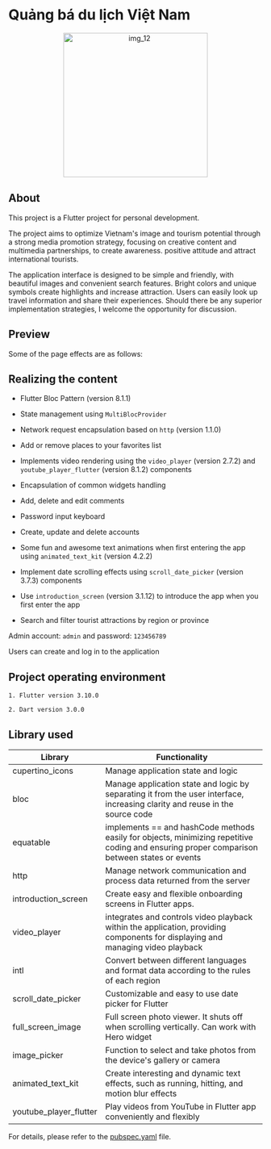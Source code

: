 # Quảng bá du lịch Việt Nam
<p align="center">
  <img width="286" alt="img_12" src="https://github.com/helloChiHai/QuangBaDuLichVietNam_Dart_Flutter/assets/143919460/8f801170-2245-4703-b32c-6fbe1ded4f5c">
</p>

## About

This project is a Flutter project for personal development.

The project aims to optimize Vietnam's image and tourism potential through a strong media promotion strategy, focusing on creative content and multimedia partnerships, to create awareness. positive attitude and attract international tourists.

The application interface is designed to be simple and friendly, with beautiful images and convenient search features. Bright colors and unique symbols create highlights and increase attraction. Users can easily look up travel information and share their experiences. Should there be any superior implementation strategies, I welcome the opportunity for discussion.

## Preview

Some of the page effects are as follows:

## Realizing the content

- Flutter Bloc Pattern (version 8.1.1)

- State management using `MultiBlocProvider`

- Network request encapsulation based on `http` (version 1.1.0)

- Add or remove places to your favorites list

- Implements video rendering using the `video_player` (version 2.7.2) and `youtube_player_flutter` (version 8.1.2) components

- Encapsulation of common widgets handling

- Add, delete and edit comments

- Password input keyboard

- Create, update and delete accounts

- Some fun and awesome text animations when first entering the app using `animated_text_kit` (version 4.2.2)

- Implement date scrolling effects using `scroll_date_picker` (version 3.7.3) components

- Use `introduction_screen` (version 3.1.12) to introduce the app when you first enter the app

- Search and filter tourist attractions by region or province

Admin account: `admin` and password: `123456789`

Users can create and log in to the application

## Project operating environment
```
1. Flutter version 3.10.0

2. Dart version 3.0.0
```

## Library used
| Library | Functionality |
|--------------|-------|
| cupertino_icons | Manage application state and logic | 
| bloc | Manage application state and logic by separating it from the user interface, increasing clarity and reuse in the source code |
| equatable | implements == and hashCode methods easily for objects, minimizing repetitive coding and ensuring proper comparison between states or events |
| http | Manage network communication and process data returned from the server | 
| introduction_screen | Create easy and flexible onboarding screens in Flutter apps. | 
| video_player | integrates and controls video playback within the application, providing components for displaying and managing video playback | 
| intl | Convert between different languages ​​and format data according to the rules of each region | 
| scroll_date_picker | Customizable and easy to use date picker for Flutter | 
| full_screen_image | Full screen photo viewer. It shuts off when scrolling vertically. Can work with Hero widget | 
| image_picker | Function to select and take photos from the device's gallery or camera | 
| animated_text_kit | Create interesting and dynamic text effects, such as running, hitting, and motion blur effects | 
| youtube_player_flutter | Play videos from YouTube in Flutter app conveniently and flexibly | 

For details, please refer to the [pubspec.yaml](https://github.com/helloChiHai/QuangBaDuLichVietNam_Dart_Flutter/blob/master/SourceCode/User/userappquanbadulich/pubspec.yaml) file.
  
